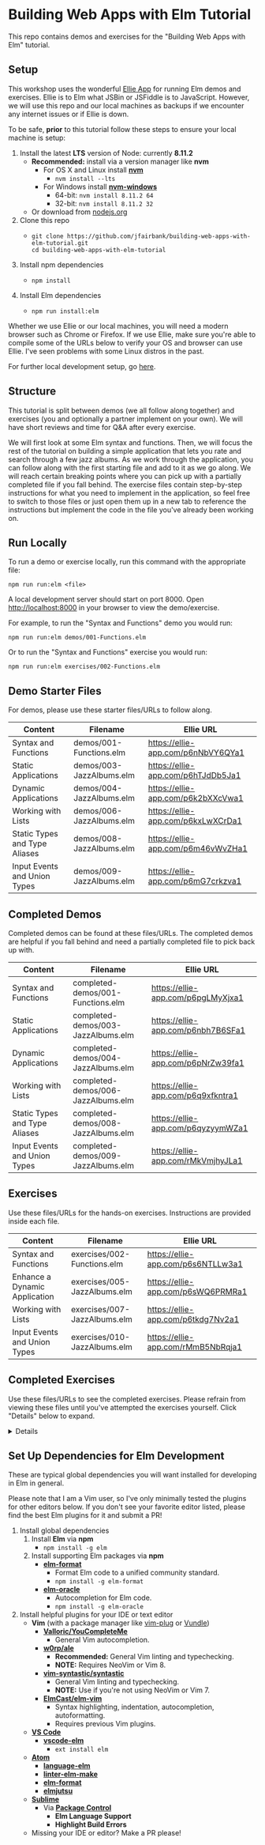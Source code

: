 # Building Web Apps with Elm Tutorial

This repo contains demos and exercises for the "Building Web Apps with Elm"
tutorial.

## Setup

This workshop uses the wonderful [Ellie App](https://ellie-app.com) for running
Elm demos and exercises. Ellie is to Elm what JSBin or JSFiddle is to
JavaScript. However, we will use this repo and our local machines as backups if
we encounter any internet issues or if Ellie is down.

To be safe, **prior** to this tutorial follow these steps to ensure your local
machine is setup:

1. Install the latest **LTS** version of Node: currently **8.11.2**
    * **Recommended:** install via a version manager like **nvm**
      * For OS X and Linux install [**nvm**](https://github.com/creationix/nvm)
        * `nvm install --lts`
      * For Windows install [**nvm-windows**](https://github.com/coreybutler/nvm-windows)
        * 64-bit: `nvm install 8.11.2 64`
        * 32-bit: `nvm install 8.11.2 32`
    * Or download from [nodejs.org](https://nodejs.org)
2. Clone this repo
    * ```
      git clone https://github.com/jfairbank/building-web-apps-with-elm-tutorial.git
      cd building-web-apps-with-elm-tutorial
      ```
3. Install npm dependencies
    * ```
      npm install
      ```
4. Install Elm dependencies
    * ```
      npm run install:elm
      ```

Whether we use Ellie or our local machines, you will need a modern browser such
as Chrome or Firefox. If we use Ellie, make sure you're able to compile some of
the URLs below to verify your OS and browser can use Ellie. I've seen problems
with some Linux distros in the past.

For further local development setup, go
[here](#set-up-dependencies-for-elm-development).

## Structure

This tutorial is split between demos (we all follow along together) and
exercises (you and optionally a partner implement on your own). We will have
short reviews and time for Q&A after every exercise.

We will first look at some Elm syntax and functions. Then, we will focus the
rest of the tutorial on building a simple application that lets you rate and
search through a few jazz albums. As we work through the application, you can
follow along with the first starting file and add to it as we go along. We will
reach certain breaking points where you can pick up with a partially completed
file if you fall behind. The exercise files contain step-by-step instructions
for what you need to implement in the application, so feel free to switch to
those files or just open them up in a new tab to reference the instructions but
implement the code in the file you've already been working on.

## Run Locally

To run a demo or exercise locally, run this command with the appropriate file:

```
npm run run:elm <file>
```

A local development server should start on port 8000.
Open [http://localhost:8000](http://localhost:8000) in your browser to view the
demo/exercise.

For example, to run the "Syntax and Functions" demo you would run:

```
npm run run:elm demos/001-Functions.elm
```

Or to run the "Syntax and Functions" exercise you would run:

```
npm run run:elm exercises/002-Functions.elm
```

## Demo Starter Files

For demos, please use these starter files/URLs to follow along.

| Content | Filename | Ellie URL |
| ------- | -------- | --------- |
| Syntax and Functions | demos/001-Functions.elm | https://ellie-app.com/p6nNbVY6QYa1 |
| Static Applications | demos/003-JazzAlbums.elm | https://ellie-app.com/p6hTJdDb5Ja1 |
| Dynamic Applications | demos/004-JazzAlbums.elm | https://ellie-app.com/p6k2bXXcVwa1 |
| Working with Lists | demos/006-JazzAlbums.elm | https://ellie-app.com/p6kxLwXCrDa1 |
| Static Types and Type Aliases | demos/008-JazzAlbums.elm | https://ellie-app.com/p6m46vWvZHa1 |
| Input Events and Union Types | demos/009-JazzAlbums.elm | https://ellie-app.com/p6mG7crkzva1 |

## Completed Demos

Completed demos can be found at these files/URLs. The completed demos are helpful
if you fall behind and need a partially completed file to pick back up with.

| Content | Filename | Ellie URL |
| ------- | -------- | --------- |
| Syntax and Functions | completed-demos/001-Functions.elm | https://ellie-app.com/p6pgLMyXjxa1 |
| Static Applications | completed-demos/003-JazzAlbums.elm | https://ellie-app.com/p6nbh7B6SFa1 |
| Dynamic Applications | completed-demos/004-JazzAlbums.elm | https://ellie-app.com/p6pNrZw39fa1 |
| Working with Lists | completed-demos/006-JazzAlbums.elm | https://ellie-app.com/p6q9xfkntra1 |
| Static Types and Type Aliases | completed-demos/008-JazzAlbums.elm | https://ellie-app.com/p6qyzyymWZa1 |
| Input Events and Union Types | completed-demos/009-JazzAlbums.elm | https://ellie-app.com/rMkVmjhyJLa1 |

## Exercises

Use these files/URLs for the hands-on exercises. Instructions are provided
inside each file.

| Content | Filename | Ellie URL |
| ------- | -------- | --------- |
| Syntax and Functions | exercises/002-Functions.elm | https://ellie-app.com/p6s6NTLLw3a1 |
| Enhance a Dynamic Application | exercises/005-JazzAlbums.elm | https://ellie-app.com/p6sWQ6PRMRa1 |
| Working with Lists | exercises/007-JazzAlbums.elm | https://ellie-app.com/p6tkdg7Nv2a1 |
| Input Events and Union Types | exercises/010-JazzAlbums.elm | https://ellie-app.com/rMmB5NbRqja1 |

## Completed Exercises

Use these files/URLs to see the completed exercises. Please refrain from viewing
these files until you've attempted the exercises yourself. Click "Details" below
to expand.

<details>

| Content | Filename | Ellie URL |
| ------- | -------- | --------- |
| Syntax and Functions | completed-exercises/002-Functions.elm | https://ellie-app.com/p6vyYwsXj8a1 |
| Enhance a Dynamic Application | completed-exercises/005-JazzAlbums.elm | https://ellie-app.com/p6vW7v94YQa1 |
| Working with Lists | completed-exercises/007-JazzAlbums.elm | https://ellie-app.com/p6wkYZDXpWa1 |
| Input Events and Union Types | completed-exercises/010-JazzAlbums.elm | https://ellie-app.com/rMnrPczRw9a1 |

</details>

## Set Up Dependencies for Elm Development

These are typical global dependencies you will want installed for developing in
Elm in general.

Please note that I am a Vim user, so I've only minimally tested the plugins for
other editors below. If you don't see your favorite editor listed, please find
the best Elm plugins for it and submit a PR!

1. Install global dependencies
    1. Install **Elm** via **npm**
        * `npm install -g elm`
    2. Install supporting Elm packages via **npm**
        * [**elm-format**](https://github.com/avh4/elm-format)
          * Format Elm code to a unified community standard.
          * `npm install -g elm-format`
        * [**elm-oracle**](https://github.com/ElmCast/elm-oracle)
          * Autocompletion for Elm code.
          * `npm install -g elm-oracle`
2. Install helpful plugins for your IDE or text editor
    * **Vim** (with a package manager like [vim-plug](https://github.com/junegunn/vim-plug) or [Vundle](https://github.com/VundleVim/Vundle.vim))
      * [**Valloric/YouCompleteMe**](https://github.com/Valloric/YouCompleteMe)
        * General Vim autocompletion.
      * [**w0rp/ale**](https://github.com/w0rp/ale)
        * **Recommended:** General Vim linting and typechecking.
        * **NOTE:** Requires NeoVim or Vim 8. 
      * [**vim-syntastic/syntastic**](https://github.com/vim-syntastic/syntastic)
        * General Vim linting and typechecking.
        * **NOTE:** Use if you're not using NeoVim or Vim 7. 
      * [**ElmCast/elm-vim**](https://github.com/ElmCast/elm-vim)
        * Syntax highlighting, indentation, autocompletion, autoformatting.
        * Requires previous Vim plugins.
    * [**VS Code**](https://code.visualstudio.com/)
      * [**vscode-elm**](https://github.com/sbrink/vscode-elm)
        * `ext install elm`
    * [**Atom**](https://atom.io/)
      * [**language-elm**](https://github.com/edubkendo/atom-elm)
      * [**linter-elm-make**](https://github.com/mybuddymichael/linter-elm-make)
      * [**elm-format**](https://github.com/triforkse/atom-elm-format)
      * [**elmjutsu**](https://github.com/halohalospecial/atom-elmjutsu)
    * [**Sublime**](https://www.sublimetext.com/)
      * Via [**Package Control**](https://packagecontrol.io/)
        * **Elm Language Support**
        * **Highlight Build Errors**
    * Missing your IDE or editor? Make a PR please!
